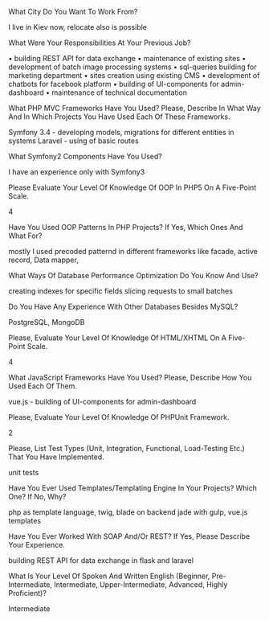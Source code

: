 What City Do You Want To Work From?

I live in Kiev now, relocate also is possible

What Were Your Responsibilities At Your Previous Job?

• building REST API for data exchange
• maintenance of existing sites
• development of batch image processing systems
• sql-queries building for marketing department
• sites creation using existing CMS
• development of chatbots for facebook platform
• building of UI-components for admin-dashboard
• maintenance of technical documentation

What PHP MVC Frameworks Have You Used? Please, Describe In What Way And In Which Projects You Have Used Each Of These Frameworks.

Symfony 3.4 - developing models, migrations for different entities in systems
Laravel - using of basic routes

What Symfony2 Components Have You Used?

I have an experience only with Symfony3

Please Evaluate Your Level Of Knowledge Of OOP In PHP5 On A Five-Point Scale.

4

Have You Used OOP Patterns In PHP Projects? If Yes, Which Ones And What For?

mostly I used precoded patternd in different frameworks like facade, active record, Data mapper, 

What Ways Of Database Performance Optimization Do You Know And Use?

creating indexes for specific fields
slicing requests to small batches

Do You Have Any Experience With Other Databases Besides MySQL?

PostgreSQL, MongoDB

Please, Evaluate Your Level Of Knowledge Of HTML/XHTML On A Five-Point Scale.

4

What JavaScript Frameworks Have You Used? Please, Describe How You Used Each Of Them.

vue.js - building of UI-components for admin-dashboard

Please, Evaluate Your Level Of Knowledge Of PHPUnit Framework.

2

Please, List Test Types (Unit, Integration, Functional, Load-Testing Etc.) That You Have Implemented.

unit tests

Have You Ever Used Templates/Templating Engine In Your Projects? Which One? If No, Why?

php as template language, twig, blade on backend
jade with gulp, vue.js templates

Have You Ever Worked With SOAP And/Or REST? If Yes, Please Describe Your Experience.

building REST API for data exchange in flask and laravel

What Is Your Level Of Spoken And Written English (Beginner, Pre-Intermediate, Intermediate, Upper-Intermediate, Advanced, Highly Proficient)?

Intermediate